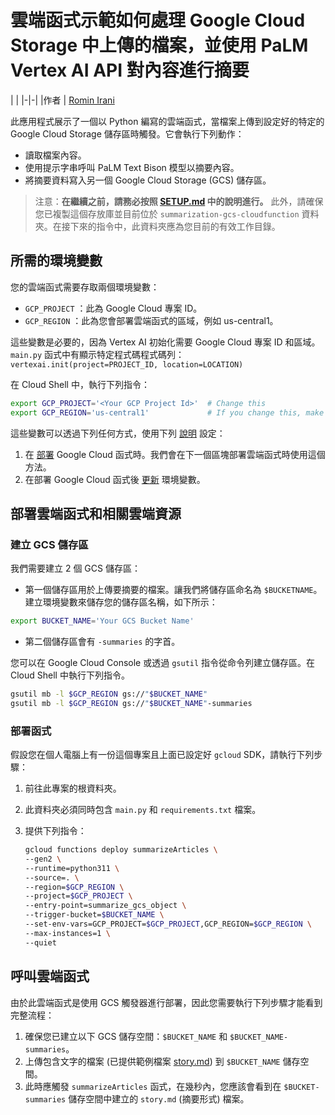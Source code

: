 ﻿# 雲端函式示範如何處理 Google Cloud Storage 中上傳的檔案，並使用 PaLM Vertex AI API 對內容進行摘要

| |
|-|-|
|作者 | [Romin Irani](https://github.com/rominirani)

此應用程式展示了一個以 Python 編寫的雲端函式，當檔案上傳到設定好的特定的 Google Cloud Storage 儲存區時觸發。它會執行下列動作：

- 讀取檔案內容。
- 使用提示字串呼叫 PaLM Text Bison 模型以摘要內容。
- 將摘要資料寫入另一個 Google Cloud Storage (GCS) 儲存區。

> 注意：**在繼續之前，請務必按照 [SETUP.md](../SETUP.zh.md) 中的說明進行。**
此外，請確保您已複製這個存放庫並目前位於 ```summarization-gcs-cloudfunction``` 資料夾。在接下來的指令中，此資料夾應為您目前的有效工作目錄。

## 所需的環境變數

您的雲端函式需要存取兩個環境變數：

- `GCP_PROJECT` ：此為 Google Cloud 專案 ID。
- `GCP_REGION` ：此為您會部署雲端函式的區域，例如 us-central1。

這些變數是必要的，因為 Vertex AI 初始化需要 Google Cloud 專案 ID 和區域。`main.py` 函式中有顯示特定程式碼程式碼列：
`vertexai.init(project=PROJECT_ID, location=LOCATION)`

在 Cloud Shell 中，執行下列指令：

```bash
export GCP_PROJECT='<Your GCP Project Id>'  # Change this
export GCP_REGION='us-central1'             # If you change this, make sure region is supported by Model Garden. When in doubt, keep this.
```

這些變數可以透過下列任何方式，使用下列 [說明](https://cloud.google.com/functions/docs/configuring/env-var) 設定：

1. 在 [部署](https://cloud.google.com/functions/docs/configuring/env-var#setting_runtime_environment_variables) Google Cloud 函式時。我們會在下一個區塊部署雲端函式時使用這個方法。
2. 在部署 Google Cloud 函式後 [更新](https://cloud.google.com/functions/docs/configuring/env-var#updating_runtime_environment_variables) 環境變數。

## 部署雲端函式和相關雲端資源

### 建立 GCS 儲存區

我們需要建立 2 個 GCS 儲存區：

- 第一個儲存區用於上傳要摘要的檔案。讓我們將儲存區命名為 `$BUCKETNAME`。建立環境變數來儲存您的儲存區名稱，如下所示：



```bash
export BUCKET_NAME='Your GCS Bucket Name'
```

- 第二個儲存區會有 `-summaries` 的字首。

您可以在 Google Cloud Console 或透過 `gsutil` 指令從命令列建立儲存區。在 Cloud Shell 中執行下列指令。

```bash
gsutil mb -l $GCP_REGION gs://"$BUCKET_NAME"
gsutil mb -l $GCP_REGION gs://"$BUCKET_NAME"-summaries
```

### 部署函式

假設您在個人電腦上有一份這個專案且上面已設定好 `gcloud` SDK，請執行下列步驟：



1. 前往此專案的根資料夾。
2. 此資料夾必須同時包含 `main.py` 和 `requirements.txt` 檔案。
3. 提供下列指令：

   ```bash
   gcloud functions deploy summarizeArticles \
   --gen2 \
   --runtime=python311 \
   --source=. \
   --region=$GCP_REGION \
   --project=$GCP_PROJECT \
   --entry-point=summarize_gcs_object \
   --trigger-bucket=$BUCKET_NAME \
   --set-env-vars=GCP_PROJECT=$GCP_PROJECT,GCP_REGION=$GCP_REGION \
   --max-instances=1 \
   --quiet
   ```

## 呼叫雲端函式

由於此雲端函式是使用 GCS 觸發器進行部署，因此您需要執行下列步驟才能看到完整流程：

1. 確保您已建立以下 GCS 儲存空間：`$BUCKET_NAME` 和 `$BUCKET_NAME-summaries`。
2. 上傳包含文字的檔案 (已提供範例檔案 [story.md](story.zh.md)) 到 `$BUCKET_NAME` 儲存空間。
3. 此時應觸發 `summarizeArticles` 函式，在幾秒內，您應該會看到在 `$BUCKET-summaries` 儲存空間中建立的 `story.md` (摘要形式) 檔案。




